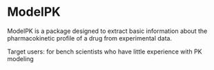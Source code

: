 # ModelPK

ModelPK is a package designed to extract basic information about the pharmacokinetic profile of a drug from experimental data.

Target users:
for bench scientists who have little experience with PK modeling
